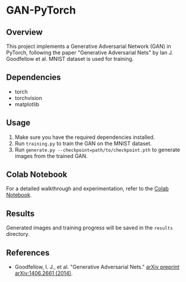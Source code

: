 # GAN-PyTorch

## Overview
This project implements a Generative Adversarial Network (GAN) in PyTorch, following the paper "Generative Adversarial Nets" by Ian J. Goodfellow et al. MNIST dataset is used for training.

## Dependencies
- torch
- torchvision
- matplotlib

## Usage
1. Make sure you have the required dependencies installed.
2. Run `training.py` to train the GAN on the MNIST dataset.
3. Run `generate.py --checkpoint=path/to/checkpoint.pth` to generate images from the trained GAN.

## Colab Notebook
For a detailed walkthrough and experimentation, refer to the [Colab Notebook](https://colab.research.google.com/drive/1CB0APHpRRcdYZMjsEqe3fC6VywH7n7w7?usp=sharing).

## Results
Generated images and training progress will be saved in the `results` directory.

## References
- Goodfellow, I. J., et al. "Generative Adversarial Nets." [arXiv preprint arXiv:1406.2661 (2014)](https://arxiv.org/abs/1406.2661).

